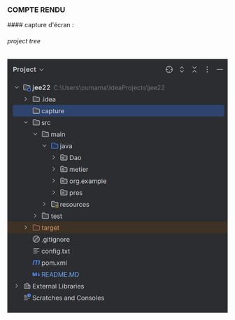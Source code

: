  <h3>COMPTE RENDU </h3>
 #### capture d'écran : 
 <h6> project tree </h6>

![img.png](capture/capture1.png)
